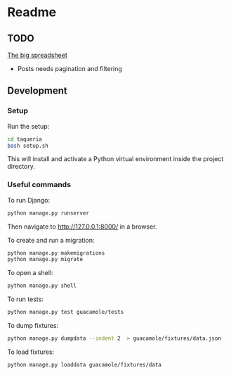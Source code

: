 # Readme

## TODO

[The big spreadsheet](https://docs.google.com/spreadsheets/d/1TuYWxL2T_N-pSu8TwCEgKb5vM3JAp8re7imdczCbWqE/edit?usp=sharing)

- Posts needs pagination and filtering

## Development

### Setup

Run the setup:

```bash
cd taqueria
bash setup.sh
```

This will install and activate a Python virtual environment inside the project directory.

### Useful commands

To run Django:

```bash
python manage.py runserver
```

Then navigate to http://127.0.0.1:8000/ in a browser.

To create and run a migration:

```bash
python manage.py makemigrations
python manage.py migrate
```

To open a shell:

```bash
python manage.py shell
```

To run tests:

```bash
python manage.py test guacamole/tests
```

To dump fixtures:

```bash
python manage.py dumpdata --indent 2  > guacamole/fixtures/data.json
```

To load fixtures:

```bash
python manage.py loaddata guacamole/fixtures/data
```

